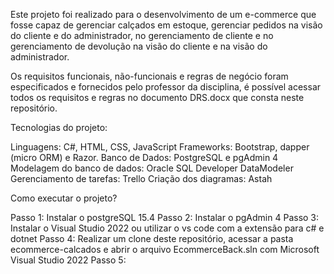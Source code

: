 Este projeto foi realizado para o desenvolvimento de um e-commerce que fosse capaz de gerenciar calçados em estoque, gerenciar pedidos na visão do cliente e do administrador, 
no gerenciamento de cliente e no gerenciamento de devolução na visão do cliente e na visão do administrador.

Os requisitos funcionais, não-funcionais e regras de negócio foram especificados e fornecidos pelo professor da disciplina, é possível acessar todos os requisitos e 
regras no documento DRS.docx que consta neste repositório.

Tecnologias do projeto:

Linguagens: C#, HTML, CSS, JavaScript
Frameworks:  Bootstrap, dapper (micro ORM) e Razor. 
Banco de Dados: PostgreSQL e pgAdmin 4
Modelagem do banco de dados: Oracle SQL Developer DataModeler
Gerenciamento de tarefas: Trello
Criação dos diagramas: Astah

Como executar o projeto?

Passo 1: Instalar o postgreSQL 15.4
Passo 2: Instalar o pgAdmin 4
Passo 3: Instalar o Visual Studio 2022 ou utilizar o vs code com a extensão para c# e dotnet
Passo 4: Realizar um clone deste repositório, acessar a pasta ecommerce-calcados e abrir o arquivo EcommerceBack.sln com Microsoft Visual Studio 2022
Passo 5: 



